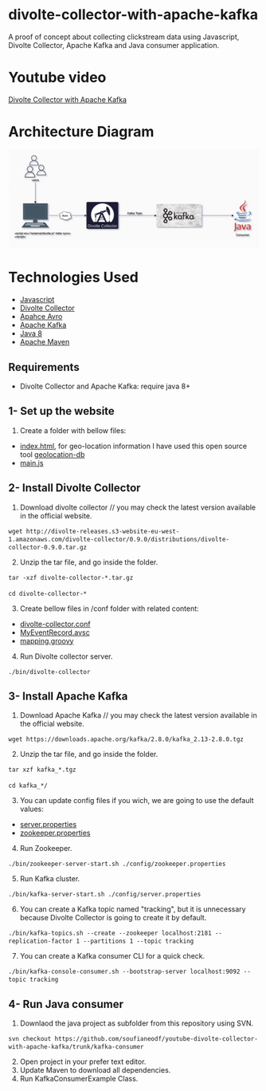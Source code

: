 # divolte-collector-with-apache-kafka

A proof of concept about collecting clickstream data using Javascript, Divolte Collector, Apache Kafka and Java consumer application.

# Youtube video

[Divolte Collector with Apache Kafka](#)

# Architecture Diagram

![alt text](images/architecture-diagram.png)

# Technologies Used

* [Javascript](https://developer.mozilla.org/en-US/docs/Web/JavaScript)
* [Divolte Collector](https://divolte.io/)
* [Apahce Avro](https://avro.apache.org/)
* [Apache Kafka](https://kafka.apache.org/)
* [Java 8](https://www.oracle.com/java/technologies/javase/javase-jdk8-downloads.html)
* [Apache Maven](https://maven.apache.org/)


## Requirements

* Divolte Collector and Apache Kafka: require java 8+

## 1- Set up the website

1. Create a folder with bellow files:

* [index.html](/website/index.html), for geo-location information I have used this open source tool [geolocation-db](https://geolocation-db.com/)
* [main.js](/website/main.js)

## 2- Install Divolte Collector

1. Download divolte collector // you may check the latest version available in the official website.

```
wget http://divolte-releases.s3-website-eu-west-1.amazonaws.com/divolte-collector/0.9.0/distributions/divolte-collector-0.9.0.tar.gz
```

2. Unzip the tar file, and go inside the folder.

```
tar -xzf divolte-collector-*.tar.gz

cd divolte-collector-*
```

3. Create bellow files in /conf folder with related content:
* [divolte-collector.conf](/divolte-collector-0.9.0/conf/divolte-collector.conf)
* [MyEventRecord.avsc](/divolte-collector-0.9.0/conf/MyEventRecord.avsc)
* [mapping.groovy](/divolte-collector-0.9.0/conf/mapping.groovy)

4. Run Divolte collector server.

```
./bin/divolte-collector
```

## 3- Install Apache Kafka

1. Download Apache Kafka // you may check the latest version available in the official website.

```
wget https://downloads.apache.org/kafka/2.8.0/kafka_2.13-2.8.0.tgz
```

2. Unzip the tar file, and go inside the folder.

```
tar xzf kafka_*.tgz

cd kafka_*/
```

3. You can update config files if you wich, we are going to use the default values:
* [server.properties](/kafka_2.12-2.8.0/config/server.properties)
* [zookeeper.properties](/kafka_2.12-2.8.0/config/zookeeper.properties)

4. Run Zookeeper.

```
./bin/zookeeper-server-start.sh ./config/zookeeper.properties
```

5. Run Kafka cluster.

```
./bin/kafka-server-start.sh ./config/server.properties
```

6. You can create a Kafka topic named "tracking", but it is unnecessary because Divolte Collector is going to create it by default.

```
./bin/kafka-topics.sh --create --zookeeper localhost:2181 --replication-factor 1 --partitions 1 --topic tracking
```

7. You can create a Kafka consumer CLI for a quick check.

```
./bin/kafka-console-consumer.sh --bootstrap-server localhost:9092 --topic tracking
```

## 4- Run Java consumer

1. Downlaod the java project as subfolder from this repository using SVN.
```
svn checkout https://github.com/soufianeodf/youtube-divolte-collector-with-apache-kafka/trunk/kafka-consumer
```
2. Open project in your prefer text editor.
3. Update Maven to download all dependencies.
4. Run KafkaConsumerExample Class.

